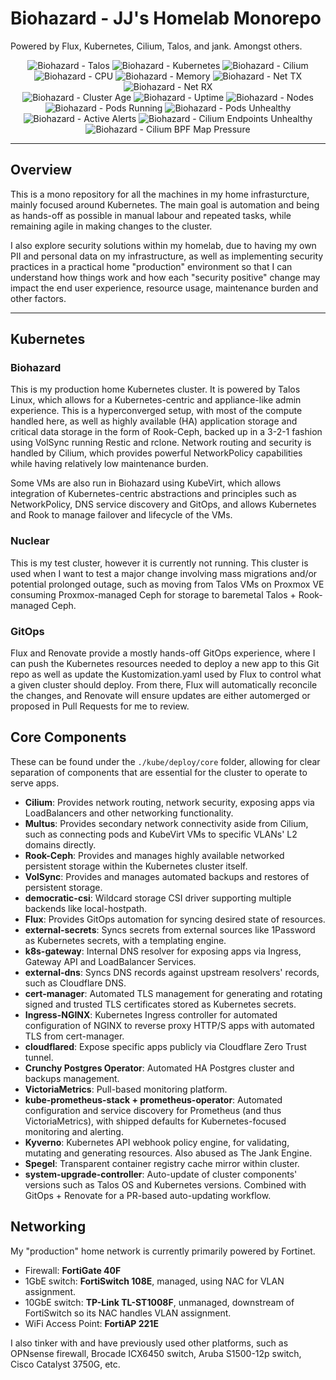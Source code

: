 # Biohazard - JJ's Homelab Monorepo

Powered by Flux, Kubernetes, Cilium, Talos, and jank. Amongst others.

<!--![Biohazard - CPU](https://img.shields.io/endpoint?url=https%3A%2F%2Fbiohazard-metrics.jjgadgets.tech%2Fquery%3Fformat%3Dendpoint%26metric%3Dcluster_cpu_usage&style=flat&label=Biohazard%20-%20CPU)
![Biohazard - Memory](https://img.shields.io/endpoint?url=https%3A%2F%2Fbiohazard-metrics.jjgadgets.tech%2Fquery%3Fformat%3Dendpoint%26metric%3Dcluster_memory_usage&style=flat&label=Biohazard%20-%20Memory)
![Blackhawk - Battery Charge](https://img.shields.io/endpoint?url=https%3A%2F%2Fbiohazard-metrics.jjgadgets.tech%2Fquery%3Fformat%3Dendpoint%26metric%3Dblackhawk_battery_percent&style=flat&label=Blackhawk%20-%20Battery%20Charge&link=https%3A%2F%2Fgithub.com%2Fkashalls%2Fkromgo)
![Blackhawk - Battery Health](https://img.shields.io/endpoint?url=https%3A%2F%2Fbiohazard-metrics.jjgadgets.tech%2Fquery%3Fformat%3Dendpoint%26metric%3Dblackhawk_battery_health&style=flat&label=Blackhawk%20-%20Battery%20Health&link=https%3A%2F%2Fgithub.com%2Fkashalls%2Fkromgo)
![Blackhawk - Battery Cycles](https://img.shields.io/endpoint?url=https%3A%2F%2Fbiohazard-metrics.jjgadgets.tech%2Fquery%3Fformat%3Dendpoint%26metric%3Dblackhawk_battery_cycles&style=flat&label=Blackhawk%20-%20Battery%20Health&link=https%3A%2F%2Fgithub.com%2Fkashalls%2Fkromgo)-->
<div align="center">

![Biohazard - Talos](https://biohazard-metrics.jjgadgets.tech/talos_build_version?format=badge)
![Biohazard - Kubernetes](https://biohazard-metrics.jjgadgets.tech/kubernetes_build_version?format=badge)
![Biohazard - Cilium](https://biohazard-metrics.jjgadgets.tech/cilium_version?format=badge)
<br>
![Biohazard - CPU](https://biohazard-metrics.jjgadgets.tech/cluster_cpu_usage?format=badge)
![Biohazard - Memory](https://biohazard-metrics.jjgadgets.tech/cluster_memory_usage?format=badge)
![Biohazard - Net TX](https://biohazard-metrics.jjgadgets.tech/cluster_network_transmit_usage?format=badge)
![Biohazard - Net RX](https://biohazard-metrics.jjgadgets.tech/cluster_network_receive_usage?format=badge)
<br>
![Biohazard - Cluster Age](https://biohazard-metrics.jjgadgets.tech/cluster_age_days?format=badge)
![Biohazard - Uptime](https://biohazard-metrics.jjgadgets.tech/cluster_uptime_days?format=badge)
![Biohazard - Nodes](https://biohazard-metrics.jjgadgets.tech/cluster_node_count?format=badge)
![Biohazard - Pods Running](https://biohazard-metrics.jjgadgets.tech/cluster_pods_running?format=badge)
![Biohazard - Pods Unhealthy](https://biohazard-metrics.jjgadgets.tech/cluster_pods_unhealthy?format=badge)
![Biohazard - Active Alerts](https://biohazard-metrics.jjgadgets.tech/prometheus_active_alerts?format=badge)
![Biohazard - Cilium Endpoints Unhealthy](https://biohazard-metrics.jjgadgets.tech/cilium_endpoints_unhealthy?format=badge)
![Biohazard - Cilium BPF Map Pressure](https://biohazard-metrics.jjgadgets.tech/cilium_bpf_map_pressure?format=badge)

</div>

---

## Overview

This is a mono repository for all the machines in my home infrasturcture, mainly focused around Kubernetes. The main goal is automation and being as hands-off as possible in manual labour and repeated tasks, while remaining agile in making changes to the cluster.

I also explore security solutions within my homelab, due to having my own PII and personal data on my infrastructure, as well as implementing security practices in a practical home "production" environment so that I can understand how things work and how each "security positive" change may impact the end user experience, resource usage, maintenance burden and other factors.

---

## Kubernetes

### Biohazard

This is my production home Kubernetes cluster. It is powered by Talos Linux, which allows for a Kubernetes-centric and appliance-like admin experience. This is a hyperconverged setup, with most of the compute handled here, as well as highly available (HA) application storage and critical data storage in the form of Rook-Ceph, backed up in a 3-2-1 fashion using VolSync running Restic and rclone. Network routing and security is handled by Cilium, which provides powerful NetworkPolicy capabilities while having relatively low maintenance burden.

Some VMs are also run in Biohazard using KubeVirt, which allows integration of Kubernetes-centric abstractions and principles such as NetworkPolicy, DNS service discovery and GitOps, and allows Kubernetes and Rook to manage failover and lifecycle of the VMs.

### Nuclear

This is my test cluster, however it is currently not running. This cluster is used when I want to test a major change involving mass migrations and/or potential prolonged outage, such as moving from Talos VMs on Proxmox VE consuming Proxmox-managed Ceph for storage to baremetal Talos + Rook-managed Ceph.

### GitOps

Flux and Renovate provide a mostly hands-off GitOps experience, where I can push the Kubernetes resources needed to deploy a new app to this Git repo as well as update the Kustomization.yaml used by Flux to control what a given cluster should deploy. From there, Flux will automatically reconcile the changes, and Renovate will ensure updates are either automerged or proposed in Pull Requests for me to review.

## Core Components

These can be found under the `./kube/deploy/core` folder, allowing for clear separation of components that are essential for the cluster to operate to serve apps.

- **Cilium**: Provides network routing, network security, exposing apps via LoadBalancers and other networking functionality.
- **Multus**: Provides secondary network connectivity aside from Cilium, such as connecting pods and KubeVirt VMs to specific VLANs' L2 domains directly.
- **Rook-Ceph**: Provides and manages highly available networked persistent storage within the Kubernetes cluster itself.
- **VolSync**: Provides and manages automated backups and restores of persistent storage.
- **democratic-csi**: Wildcard storage CSI driver supporting multiple backends like local-hostpath.
- **Flux**: Provides GitOps automation for syncing desired state of resources.
- **external-secrets**: Syncs secrets from external sources like 1Password as Kubernetes secrets, with a templating engine.
- **k8s-gateway**: Internal DNS resolver for exposing apps via Ingress, Gateway API and LoadBalancer Services.
- **external-dns**: Syncs DNS records against upstream resolvers' records, such as Cloudflare DNS.
- **cert-manager**: Automated TLS management for generating and rotating signed and trusted TLS certificates stored as Kubernetes secrets.
- **Ingress-NGINX**: Kubernetes Ingress controller for automated configuration of NGINX to reverse proxy HTTP/S apps with automated TLS from cert-manager.
- **cloudflared**: Expose specific apps publicly via Cloudflare Zero Trust tunnel.
- **Crunchy Postgres Operator**: Automated HA Postgres cluster and backups management.
- **VictoriaMetrics**: Pull-based monitoring platform.
- **kube-prometheus-stack + prometheus-operator**: Automated configuration and service discovery for Prometheus (and thus VictoriaMetrics), with shipped defaults for Kubernetes-focused monitoring and alerting.
- **Kyverno**: Kubernetes API webhook policy engine, for validating, mutating and generating resources. Also abused as The Jank Engine.
- **Spegel**: Transparent container registry cache mirror within cluster.
- **system-upgrade-controller**: Auto-update of cluster components' versions such as Talos OS and Kubernetes versions. Combined with GitOps + Renovate for a PR-based auto-updating workflow.

## Networking

My "production" home network is currently primarily powered by Fortinet.

- Firewall: **FortiGate 40F**
- 1GbE switch: **FortiSwitch 108E**, managed, using NAC for VLAN assignment.
- 10GbE switch: **TP-Link TL-ST1008F**, unmanaged, downstream of FortiSwitch so its NAC handles VLAN assignment.
- WiFi Access Point: **FortiAP 221E**

I also tinker with and have previously used other platforms, such as OPNsense firewall, Brocade ICX6450 switch, Aruba S1500-12p switch, Cisco Catalyst 3750G, etc.
